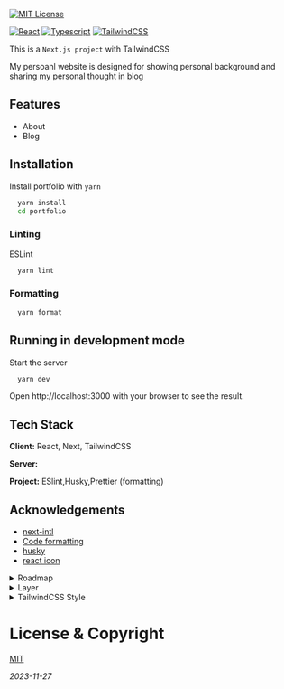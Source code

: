 [![MIT License](https://img.shields.io/github/license/alexlam184/portfolio)](https://github.com/alexlam184/portfolio/blob/master/LICENSE)

[![React](https://img.shields.io/badge/React-20232A?style=for-the-badge&logo=react&logoColor=61DAFB)](https://reactjs.org/)
[![Typescript](https://img.shields.io/badge/TypeScript-007ACC?style=for-the-badge&logo=typescript&logoColor=white)](https://www.typescriptlang.org/)
[![TailwindCSS](https://img.shields.io/badge/Tailwind_CSS-38B2AC?style=for-the-badge&logo=tailwind-css&logoColor=white)](https://tailwindcss.com/)

This is a `Next.js project` with TailwindCSS

My persoanl website is designed for showing personal background and sharing my personal thought in blog

## Features

- About
- Blog

## Installation

Install portfolio with `yarn`

```bash
  yarn install
  cd portfolio
```

### Linting

ESLint

```bash
  yarn lint
```

### Formatting

```bash
  yarn format
```

## Running in development mode

Start the server

```bash
  yarn dev
```

Open http://localhost:3000 with your browser to see the result.

## Tech Stack

**Client:** React, Next, TailwindCSS

**Server:**

**Project:** ESlint,Husky,Prettier (formatting)

## Acknowledgements

- [next-intl](https://next-intl-docs.vercel.app)
- [Code formatting](https://gist.github.com/silver-xu/1dcceaa14c4f0253d9637d4811948437)
- [husky](https://typicode.github.io/husky/#/)
- [react icon](https://react-icons.github.io/react-icons/)

<details>
<summary>Roadmap</summary>

- Additional browser support

- Markdown guide - Blog

- Readme guide - Blog

- Github guide - Blog

- Linux guide - Blog
</details>

<details>
<summary>Layer</summary>

| Components | z-index |
| ---------- | ------- |
| header     | 40      |

</details>

<details>
<summary>TailwindCSS Style</summary>

Screen
| Components | min-width |
| ---------- | --------- |
| sm | 640px |
| md | 768px |
| lg | 1024px |

## REMARK

only use `lg:` is ok,the rest will be marked as small screen

```ts
// min screen width will be 10/12 of full screen (phone) , big screen wiil be width 100% (desktop)
<div className="absolute top-0 left-0 w-10/12  h-screen bg-white text-black z-40  lg:relative lg:w-full lg:h-full">
  ...
</div>
```

</details>

# License & Copyright

[MIT](https://github.com/alexlam184/portfolio/blob/master/LICENSE)

_2023-11-27_
